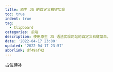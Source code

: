 ```yaml
---
title: 原生 JS 的自定义右键实现
toc: true
indent: true
tag:
  - Clipboard
categories: 前端
description: 使用原生 JS 语法实现网站的自定义右键菜单。
date: '2022-04-17 23:00'
updated: '2022-04-17 23:57'
abbrlink: df49af42
---
```


占位待补